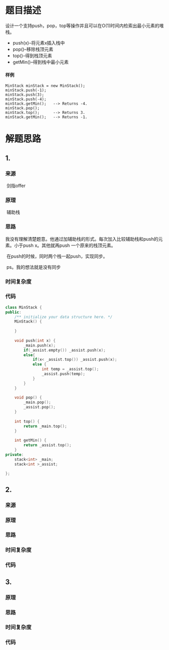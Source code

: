 # 题目描述

设计一个支持push，pop，top等操作并且可以在O(1)时间内检索出最小元素的堆栈。

- push(x)–将元素x插入栈中
- pop()–移除栈顶元素
- top()–得到栈顶元素
- getMin()–得到栈中最小元素

#### 样例

```
MinStack minStack = new MinStack();
minStack.push(-1);
minStack.push(3);
minStack.push(-4);
minStack.getMin();   --> Returns -4.
minStack.pop();
minStack.top();      --> Returns 3.
minStack.getMin();   --> Returns -1.
```

# 解题思路

## 1.

### 来源

​	剑指offer

### 原理

​	辅助栈

### 思路

​	我没有理解清楚题意。他通过加辅助栈的形式。每次加入比较辅助栈和push的元素。小于push x。其他就再push 一个原来的栈顶元素。

​	在push的时候，同时两个栈一起push，实现同步。

​	ps。我的想法就是没有同步

### 时间复杂度

### 代码

```cpp
class MinStack {
public:
    /** initialize your data structure here. */
    MinStack() {
        
    }
    
    void push(int x) {
        _main.push(x);
        if(_assist.empty()) _assist.push(x);
        else{
            if(x< _assist.top()) _assist.push(x);
            else {
                int temp = _assist.top();
                _assist.push(temp);
            }
        }
    }
    
    void pop() {
        _main.pop();
        _assist.pop();
    }
    
    int top() {
        return _main.top();
    }
    
    int getMin() {
        return _assist.top();
    }
private:
    stack<int> _main;
    stack<int >_assist;
    
};
```



## 2.

### 来源

### 原理

### 思路

### 时间复杂度

### 代码

## 3.

### 原理

### 思路

### 时间复杂度

### 代码